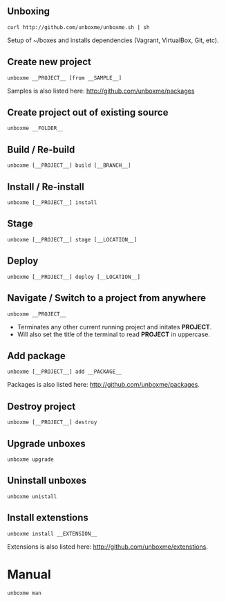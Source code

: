 ## Unboxing

`curl http://github.com/unboxme/unboxme.sh | sh`

Setup of ~/boxes and installs dependencies (Vagrant, VirtualBox, Git, etc).

## Create new project

`unboxme __PROJECT__ [from __SAMPLE__]`

Samples is also listed here: http://github.com/unboxme/packages

## Create project out of existing source

`unboxme __FOLDER__`

## Build / Re-build

`unboxme [__PROJECT__] build [__BRANCH__]`

## Install / Re-install

`unboxme [__PROJECT__] install`

## Stage

`unboxme [__PROJECT__] stage [__LOCATION__]`

## Deploy

`unboxme [__PROJECT__] deploy [__LOCATION__]`

## Navigate / Switch to a project from anywhere

`unboxme __PROJECT__`

* Terminates any other current running project and initates __PROJECT__.
* Will also set the title of the terminal to read __PROJECT__ in uppercase. 

## Add package

`unboxme [__PROJECT__] add __PACKAGE__`

Packages is also listed here: http://github.com/unboxme/packages.

## Destroy project

`unboxme [__PROJECT__] destroy`

## Upgrade unboxes

`unboxme upgrade`

## Uninstall unboxes

`unboxme unistall`

## Install extenstions

`unboxme install __EXTENSION__`

Extensions is also listed here: http://github.com/unboxme/extenstions.

# Manual

`unboxme man`
